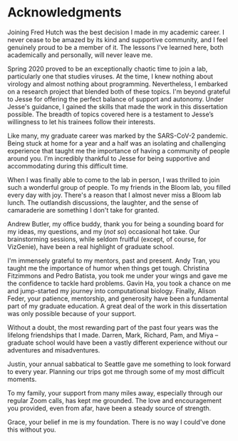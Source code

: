 # Acknowledgments

Joining Fred Hutch was the best decision I made in my academic career. I never cease to be amazed by its kind and supportive community, and I feel genuinely proud to be a member of it. The lessons I’ve learned here, both academically and personally, will never leave me.

Spring 2020 proved to be an exceptionally chaotic time to join a lab, particularly one that studies viruses. At the time, I knew nothing about virology and almost nothing about programming. Nevertheless, I embarked on a research project that blended both of these topics. I'm beyond grateful to Jesse for offering the perfect balance of support and autonomy. Under Jesse's guidance, I gained the skills that made the work in this dissertation possible. The breadth of topics covered here is a testament to Jesse’s willingness to let his trainees follow their interests.

Like many, my graduate career was marked by the SARS-CoV-2 pandemic. Being stuck at home for a year and a half was an isolating and challenging experience that taught me the importance of having a community of people around you. I’m incredibly thankful to Jesse for being supportive and accommodating during this difficult time.

When I was finally able to come to the lab in person, I was thrilled to join such a wonderful group of people. To my friends in the Bloom lab, you filled every day with joy. There's a reason that I almost never miss a Bloom lab lunch. The outlandish discussions, the laughter, and the sense of camaraderie are something I don't take for granted.

Andrew Butler, my office buddy, thank you for being a sounding board for my ideas, my questions, and my (*not so*) occasional hot take. Our brainstorming sessions, while seldom fruitful (except, of course, for VizGenie), have been a real highlight of graduate school.

I'm immensely grateful to my mentors, past and present. Andy Tran, you taught me the importance of humor when things get tough. Christina Fitzimmons and Pedro Batista, you took me under your wings and gave me the confidence to tackle hard problems. Gavin Ha, you took a chance on me and jump-started my journey into computational biology. Finally, Alison Feder, your patience, mentorship, and generosity have been a fundamental part of my graduate education. A great deal of the work in this dissertation was only possible because of your support.

Without a doubt, the most rewarding part of the past four years was the lifelong friendships that I made. Darren, Mark, Richard, Pam, and Miya – graduate school would have been a vastly different experience without our adventures and misadventures.

Justin, your annual sabbatical to Seattle gave me something to look forward to every year. Planning our trips got me through some of my most difficult moments.

To my family, your support from many miles away, especially through our regular Zoom calls, has kept me grounded. The love and encouragement you provided, even from afar, have been a steady source of strength.

Grace, your belief in me is my foundation. There is no way I could've done this without you.
